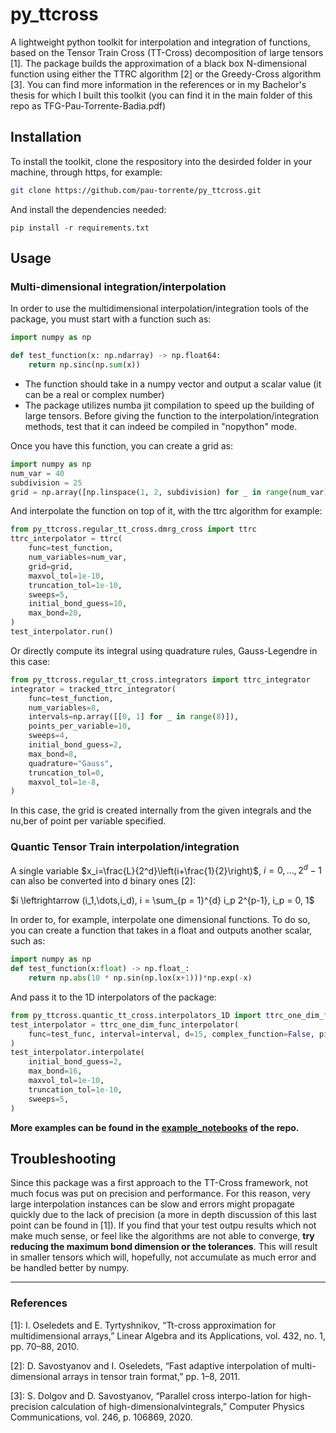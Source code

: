 # py_ttcross
A lightweight python toolkit for interpolation and integration of functions, based on the Tensor Train Cross (TT-Cross) decomposition of large tensors [1]. The package builds the approximation of a black box N-dimensional function using either the TTRC algorithm [2] or the Greedy-Cross algorithm [3]. You can find more information in the references or in my Bachelor's thesis for which I built this toolkit (you can find it in the main folder of this repo as TFG-Pau-Torrente-Badia.pdf)

## Installation
To install the toolkit, clone the respository into the desirded folder in your machine, through https, for example:
```bash
git clone https://github.com/pau-torrente/py_ttcross.git
```
And install the dependencies needed:
```
pip install -r requirements.txt
```

## Usage
### Multi-dimensional integration/interpolation
In order to use the multidimensional interpolation/integration tools of the package, you must start with a function such as:
```python
import numpy as np

def test_function(x: np.ndarray) -> np.float64:
    return np.sinc(np.sum(x))
```
- The function should take in a numpy vector and output a scalar value (it can be a real or complex number)
- The package utilizes numba jit compilation to speed up the building of large tensors. Before giving the function to the interpolation/integration methods, test that it can indeed be compiled in "nopython" mode.

Once you have this function, you can create a grid as:
```python
import numpy as np
num_var = 40
subdivision = 25
grid = np.array([np.linspace(1, 2, subdivision) for _ in range(num_var)])
```
And interpolate the function on top of it, with the ttrc algorithm for example:
```python
from py_ttcross.regular_tt_cross.dmrg_cross import ttrc
ttrc_interpolator = ttrc(
    func=test_function,
    num_variables=num_var,
    grid=grid,
    maxvol_tol=1e-10,
    truncation_tol=1e-10,
    sweeps=5,
    initial_bond_guess=10,
    max_bond=20,
)
test_interpolator.run()
```
Or directly compute its integral using quadrature rules, Gauss-Legendre in this case:
```python
from py_ttcross.regular_tt_cross.integrators import ttrc_integrator
integrator = tracked_ttrc_integrator(
    func=test_function,
    num_variables=8,
    intervals=np.array([[0, 1] for _ in range(8)]),
    points_per_variable=10,
    sweeps=4,
    initial_bond_guess=2,
    max_bond=8,
    quadrature="Gauss",
    truncation_tol=0,
    maxvol_tol=1e-8,
)
```
In this case, the grid is created internally from the given integrals and the nu,ber of point per variable specified.

### Quantic Tensor Train interpolation/integration
A single variable $x_i=\frac{L}{2^d}\left(i+\frac{1}{2}\right)$, $i = 0, \dots, 2^d-1$ can also be converted into d binary ones [2]:

$i \leftrightarrow (i_1,\dots,i_d), i = \sum_{p = 1}^{d} i_p 2^{p-1}, i_p = 0, 1$

In order to, for example, interpolate one dimensional functions. To do so, you can create a function that takes in a float and outputs another scalar, such as:

```python
import numpy as np
def test_function(x:float) -> np.float_:
    return np.abs(10 * np.sin(np.lox(x+1)))*np.exp(-x)
```
And pass it to the 1D interpolators of the package:
```python
from py_ttcross.quantic_tt_cross.interpolators_1D import ttrc_one_dim_func_interpolator
test_interpolator = ttrc_one_dim_func_interpolator(
    func=test_func, interval=interval, d=15, complex_function=False, pivot_initialization="first_n"
)
test_interpolator.interpolate(
    initial_bond_guess=2,
    max_bond=16,
    maxvol_tol=1e-10,
    truncation_tol=1e-10,
    sweeps=5,
)
```
**More examples can be found in the [example_notebooks](https://github.com/pau-torrente/py_ttcross/tree/main/example_notebooks) of the repo.**

## Troubleshooting
Since this package was a first approach to the TT-Cross framework, not much focus was put on precision and performance. For this reason, very large interpolation instances can be slow and errors might propagate quickly due to the lack of precision (a more in depth discussion of this last point can be found in [1]). If you find that your test outpu results which not make much sense, or feel like the algorithms are not able to converge, **try reducing the maximum bond dimension or the tolerances**. This will result in smaller tensors which will, hopefully, not accumulate as much error and be handled better by numpy.



___

### References

[1]: I. Oseledets and E. Tyrtyshnikov, “Tt-cross approximation for multidimensional arrays,” Linear Algebra and its Applications, vol. 432, no. 1, pp. 70–88, 2010.

[2]: D. Savostyanov and I. Oseledets, “Fast adaptive interpolation of multi-dimensional arrays in tensor train format,” pp. 1–8, 2011.

[3]: S. Dolgov and D. Savostyanov, “Parallel cross interpo-lation for high-precision calculation of high-dimensionalvintegrals,” Computer Physics Communications, vol. 246, p. 106869, 2020.
